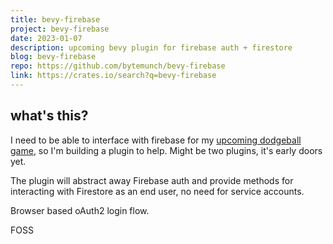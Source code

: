 ```yaml
---
title: bevy-firebase
project: bevy-firebase
date: 2023-01-07
description: upcoming bevy plugin for firebase auth + firestore
blog: bevy-firebase
repo: https://github.com/bytemunch/bevy-firebase
link: https://crates.io/search?q=bevy-firebase
---
```


## what's this?

I need to be able to interface with firebase for my [upcoming dodgeball game](/blog/tags/dodgeball), so I'm building a plugin to help. Might be two plugins, it's early doors yet.

The plugin will abstract away Firebase auth and provide methods for interacting with Firestore as an end user, no need for service accounts. 

Browser based oAuth2 login flow.

FOSS
